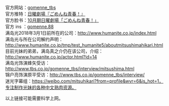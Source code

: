 官方网站：[gomenne_tbs](http://www.tbs.co.jp/gomenne_tbs/)  
官方推特：[日曜劇場『ごめんね青春！』](https://twitter.com/gomenne_tbs)  
官方脸书：[10月期日曜劇場「ごめんね青春！」](https://www.facebook.com/gomennetbs)  
官方 ins ：[gomenne.88](https://www.instagram.com/gomenne.88/)  
满岛光2018年3月1日前所在的公司：http://www.humanite.co.jp/index.html  
满岛光与所在公司解约声明：http://www.humanite.co.jp/tmp/test_humanite5/aboutmitsushimahikari.html  
目前光妹的弟弟，满岛真之介仍在该公司，介绍：http://www.humanite.co.jp/actor.html?id=14  
满岛光饰演蜂矢受访：http://www.tbs.co.jp/gomenne_tbs/interview/mitsushima.html  
锦户亮饰演原平受访：http://www.tbs.co.jp/gomenne_tbs/interview/  
迷光字幕组：https://weibo.com/mitsuhikari?from=profile&wvr=6&is_hot=1，专注制作光妹的各种中文熟肉资源。  






以上链接可能需要科学上网。
